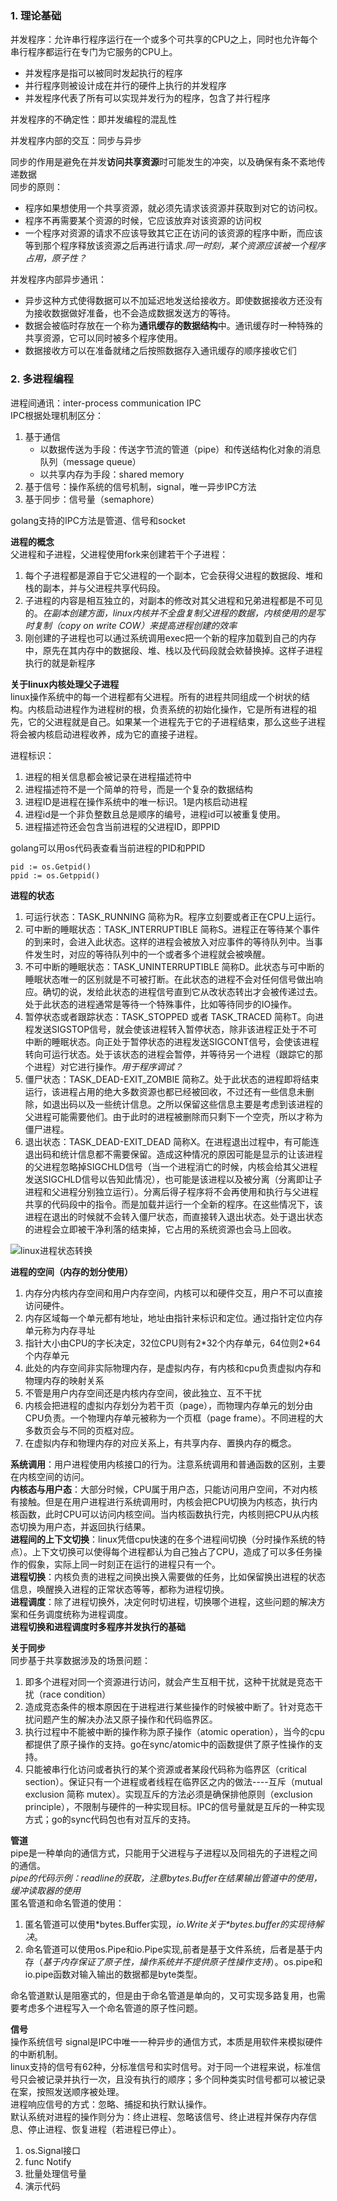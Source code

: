 ### 1. 理论基础
并发程序：允许串行程序运行在一个或多个可共享的CPU之上，同时也允许每个串行程序都运行在专门为它服务的CPU上。  
* 并发程序是指可以被同时发起执行的程序
* 并行程序则被设计成在并行的硬件上执行的并发程序
* 并发程序代表了所有可以实现并发行为的程序，包含了并行程序

并发程序的不确定性：即并发编程的混乱性  

并发程序内部的交互：同步与异步  

同步的作用是避免在并发**访问共享资源**时可能发生的冲突，以及确保有条不紊地传递数据  
同步的原则：
* 程序如果想使用一个共享资源，就必须先请求该资源并获取到对它的访问权。
* 程序不再需要某个资源的时候，它应该放弃对该资源的访问权
* 一个程序对资源的请求不应该导致其它正在访问的该资源的程序中断，而应该等到那个程序释放该资源之后再进行请求.*同一时刻，某个资源应该被一个程序占用，原子性？*

并发程序内部异步通讯：
* 异步这种方式使得数据可以不加延迟地发送给接收方。即使数据接收方还没有为接收数据做好准备，也不会造成数据发送方的等待。
* 数据会被临时存放在一个称为**通讯缓存的数据结构**中。通讯缓存时一种特殊的共享资源，它可以同时被多个程序使用。
* 数据接收方可以在准备就绪之后按照数据存入通讯缓存的顺序接收它们

### 2. 多进程编程
进程间通讯：inter-process communication  IPC  
IPC根据处理机制区分：
1. 基于通信
    * 以数据传送为手段：传送字节流的管道（pipe）和传送结构化对象的消息队列（message queue）
    * 以共享内存为手段：shared memory
2. 基于信号：操作系统的信号机制，signal，唯一异步IPC方法
3. 基于同步：信号量（semaphore）

golang支持的IPC方法是管道、信号和socket  

**进程的概念**  
父进程和子进程，父进程使用fork来创建若干个子进程：
1. 每个子进程都是源自于它父进程的一个副本，它会获得父进程的数据段、堆和栈的副本，并与父进程共享代码段。
2. 子进程的内容是相互独立的，对副本的修改对其父进程和兄弟进程都是不可见的。*在副本创建方面，linux内核并不全盘复制父进程的数据，内核使用的是写时复制（copy on write COW）来提高进程创建的效率*
3. 刚创建的子进程也可以通过系统调用exec把一个新的程序加载到自己的内存中，原先在其内存中的数据段、堆、栈以及代码段就会欸替换掉。这样子进程执行的就是新程序

**关于linux内核处理父子进程**  
linux操作系统中的每一个进程都有父进程。所有的进程共同组成一个树状的结构。内核启动进程作为进程树的根，负责系统的初始化操作，它是所有进程的祖先，它的父进程就是自己。如果某一个进程先于它的子进程结束，那么这些子进程将会被内核启动进程收养，成为它的直接子进程。  

进程标识：
1. 进程的相关信息都会被记录在进程描述符中
2. 进程描述符不是一个简单的符号，而是一个复杂的数据结构
3. 进程ID是进程在操作系统中的唯一标识。1是内核启动进程
4. 进程id是一个非负整数且总是顺序的编号，进程id可以被重复使用。
5. 进程描述符还会包含当前进程的父进程ID，即PPID

golang可以用os代码表查看当前进程的PID和PPID
```
pid := os.Getpid()
ppid := os.Getppid()
```

**进程的状态**
1. 可运行状态：TASK_RUNNING 简称为R。程序立刻要或者正在CPU上运行。
2. 可中断的睡眠状态：TASK_INTERRUPTIBLE 简称S。进程正在等待某个事件的到来时，会进入此状态。这样的进程会被放入对应事件的等待队列中。当事件发生时，对应的等待队列中的一个或者多个进程就会被唤醒。
3. 不可中断的睡眠状态：TASK_UNINTERRUPTIBLE 简称D。此状态与可中断的睡眠状态唯一的区别就是不可被打断。在此状态的进程不会对任何信号做出响应。确切的说，发给此状态的进程信号直到它从改状态转出才会被传递过去。处于此状态的进程通常是等待一个特殊事件，比如等待同步的IO操作。
4. 暂停状态或者跟踪状态：TASK_STOPPED 或者 TASK_TRACED 简称T。向进程发送SIGSTOP信号，就会使该进程转入暂停状态，除非该进程正处于不可中断的睡眠状态。向正处于暂停状态的进程发送SIGCONT信号，会使该进程转向可运行状态。处于该状态的进程会暂停，并等待另一个进程（跟踪它的那个进程）对它进行操作。*用于程序调试？*
5. 僵尸状态：TASK_DEAD-EXIT_ZOMBIE 简称Z。处于此状态的进程即将结束运行，该进程占用的绝大多数资源也都已经被回收，不过还有一些信息未删除，如退出码以及一些统计信息。之所以保留这些信息主要是考虑到该进程的父进程可能需要他们。由于此时的进程被删除而只剩下一个空壳，所以才称为僵尸进程。
6. 退出状态：TASK_DEAD-EXIT_DEAD 简称X。在进程退出过程中，有可能连退出码和统计信息都不需要保留。造成这种情况的原因可能是显示的让该进程的父进程忽略掉SIGCHLD信号（当一个进程消亡的时候，内核会给其父进程发送SIGCHLD信号以告知此情况），也可能是该进程以及被分离（分离即让子进程和父进程分别独立运行）。分离后得子程序将不会再使用和执行与父进程共享的代码段中的指令。而是加载并运行一个全新的程序。在这些情况下，该进程在退出的时候就不会转入僵尸状态，而直接转入退出状态。处于退出状态的进程会立即被干净利落的结束掉，它占用的系统资源也会马上回收。

![linux进程状态转换](https://github.com/kin122/duoankin.github.io/blob/main/golang/go%E5%B9%B6%E5%8F%91%E7%BC%96%E7%A8%8B%E7%AC%94%E8%AE%B0/linux%E8%BF%9B%E7%A8%8B%E7%8A%B6%E6%80%81%E8%BD%AC%E6%8D%A2.xmind)  

**进程的空间（内存的划分使用）**  
1. 内存分内核内存空间和用户内存空间，内核可以和硬件交互，用户不可以直接访问硬件。
2. 内存区域每一个单元都有地址，地址由指针来标识和定位。通过指针定位内存单元称为内存寻址
3. 指针大小由CPU的字长决定，32位CPU则有2\*32个内存单元，64位则2\*64个内存单元
4. 此处的内存空间非实际物理内存，是虚拟内存，有内核和cpu负责虚拟内存和物理内存的映射关系
5. 不管是用户内存空间还是内核内存空间，彼此独立、互不干扰
6. 内核会把进程的虚拟内存划分为若干页（page），而物理内存单元的划分由CPU负责。一个物理内存单元被称为一个页框（page frame）。不同进程的大多数页会与不同的页框对应。
7. 在虚拟内存和物理内存的对应关系上，有共享内存、置换内存的概念。

**系统调用**：用户进程使用内核接口的行为。注意系统调用和普通函数的区别，主要在内核空间的访问。  
**内核态与用户态**：大部分时候，CPU属于用户态，只能访问用户空间，不对内核有接触。但是在用户进程进行系统调用时，内核会把CPU切换为内核态，执行内核函数，此时CPU可以访问内核空间。当内核函数执行完，内核则把CPU从内核态切换为用户态，并返回执行结果。  
**进程间的上下文切换**：linux凭借cpu快速的在多个进程间切换（分时操作系统的特点）。上下文切换可以使得每个进程都认为自己独占了CPU，造成了可以多任务操作的假象，实际上同一时刻正在运行的进程只有一个。  
**进程切换**：内核负责的进程之间换出换入需要做的任务，比如保留换出进程的状态信息，唤醒换入进程的正常状态等等，都称为进程切换。  
**进程调度**：除了进程切换外，决定何时切进程，切换哪个进程，这些问题的解决方案和任务调度统称为进程调度。  
**进程切换和进程调度时多程序并发执行的基础**  

**关于同步**  
同步基于共享数据涉及的场景问题：
1. 即多个进程对同一个资源进行访问，就会产生互相干扰，这种干扰就是竞态干扰（race condition）
2. 造成竞态条件的根本原因在于进程进行某些操作的时候被中断了。针对竞态干扰问题产生的解决办法又原子操作和代码临界区。
3. 执行过程中不能被中断的操作称为原子操作（atomic operation），当今的cpu都提供了原子操作的支持。go在sync/atomic中的函数提供了原子性操作的支持。
4. 只能被串行化访问或者执行的某个资源或者某段代码称为临界区（critical section）。保证只有一个进程或者线程在临界区之内的做法----互斥（mutual exclusion 简称 mutex）。实现互斥的方法必须是确保排他原则（exclusion principle），不限制与硬件的一种实现目标。IPC的信号量就是互斥的一种实现方式；go的sync代码包也有对互斥的支持。

**管道**  
pipe是一种单向的通信方式，只能用于父进程与子进程以及同祖先的子进程之间的通信。  
*pipe的代码示例：readline的获取，注意bytes.Buffer在结果输出管道中的使用，缓冲读取器的使用*  
匿名管道和命名管道的使用：
1. 匿名管道可以使用\*bytes.Buffer实现，*io.Write关于\*bytes.buffer的实现待解决*。
2. 命名管道可以使用os.Pipe和io.Pipe实现,前者是基于文件系统，后者是基于内存（*基于内存保证了原子性，操作系统并不提供原子性操作支持*）。os.pipe和io.pipe函数对输入输出的数据都是byte类型。

命名管道默认是阻塞式的，但是由于命名管道是单向的，又可实现多路复用，也需要考虑多个进程写入一个命名管道的原子性问题。

**信号**  
操作系统信号 signal是IPC中唯一一种异步的通信方式，本质是用软件来模拟硬件的中断机制。  
linux支持的信号有62种，分标准信号和实时信号。对于同一个进程来说，标准信号只会被记录并执行一次，且没有执行的顺序；多个同种类实时信号都可以被记录在案，按照发送顺序被处理。  
进程响应信号的方式：忽略、捕捉和执行默认操作。  
默认系统对进程的操作则分为：终止进程、忽略该信号、终止进程并保存内存信息、停止进程、恢复进程（若进程已停止）。  
1. os.Signal接口
2. func Notify
3. 批量处理信号量
4. 演示代码
